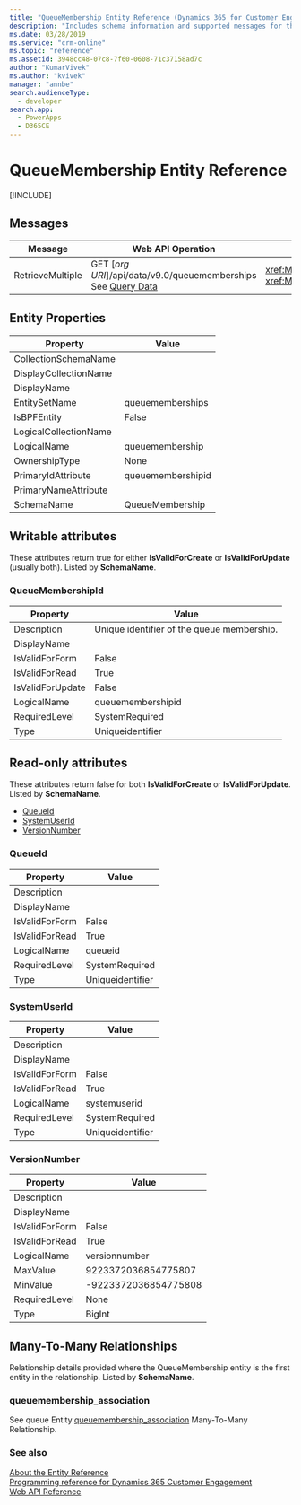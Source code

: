 ```yaml
---
title: "QueueMembership Entity Reference (Dynamics 365 for Customer Engagement)| MicrosoftDocs"
description: "Includes schema information and supported messages for the QueueMembership entity."
ms.date: 03/28/2019
ms.service: "crm-online"
ms.topic: "reference"
ms.assetid: 3948cc48-07c8-7f60-0608-71c37158ad7c
author: "KumarVivek"
ms.author: "kvivek"
manager: "annbe"
search.audienceType: 
  - developer
search.app: 
  - PowerApps
  - D365CE
---
```

# QueueMembership Entity Reference

[!INCLUDE[](../../includes/cc_applies_to_update_9_0_0.md)]




## Messages

|Message|Web API Operation|SDK Assembly|
|-|-|-|
|RetrieveMultiple|GET [*org URI*]/api/data/v9.0/queuememberships<br />See [Query Data](/powerapps/developer/common-data-service/webapi/query-data-web-api)|<xref:Microsoft.Xrm.Sdk.Messages.RetrieveMultipleRequest> or <br /><xref:Microsoft.Xrm.Sdk.IOrganizationService.RetrieveMultiple*>|

## Entity Properties

|Property|Value|
|--------|-----|
|CollectionSchemaName||
|DisplayCollectionName||
|DisplayName||
|EntitySetName|queuememberships|
|IsBPFEntity|False|
|LogicalCollectionName||
|LogicalName|queuemembership|
|OwnershipType|None|
|PrimaryIdAttribute|queuemembershipid|
|PrimaryNameAttribute||
|SchemaName|QueueMembership|

<a name="writable-attributes"></a>

## Writable attributes

These attributes return true for either **IsValidForCreate** or **IsValidForUpdate** (usually both). Listed by **SchemaName**.


### <a name="BKMK_QueueMembershipId"></a> QueueMembershipId

|Property|Value|
|--------|-----|
|Description|Unique identifier of the queue membership.|
|DisplayName||
|IsValidForForm|False|
|IsValidForRead|True|
|IsValidForUpdate|False|
|LogicalName|queuemembershipid|
|RequiredLevel|SystemRequired|
|Type|Uniqueidentifier|

<a name="read-only-attributes"></a>

## Read-only attributes

These attributes return false for both **IsValidForCreate** or **IsValidForUpdate**. Listed by **SchemaName**.

- [QueueId](#BKMK_QueueId)
- [SystemUserId](#BKMK_SystemUserId)
- [VersionNumber](#BKMK_VersionNumber)


### <a name="BKMK_QueueId"></a> QueueId

|Property|Value|
|--------|-----|
|Description||
|DisplayName||
|IsValidForForm|False|
|IsValidForRead|True|
|LogicalName|queueid|
|RequiredLevel|SystemRequired|
|Type|Uniqueidentifier|


### <a name="BKMK_SystemUserId"></a> SystemUserId

|Property|Value|
|--------|-----|
|Description||
|DisplayName||
|IsValidForForm|False|
|IsValidForRead|True|
|LogicalName|systemuserid|
|RequiredLevel|SystemRequired|
|Type|Uniqueidentifier|


### <a name="BKMK_VersionNumber"></a> VersionNumber

|Property|Value|
|--------|-----|
|Description||
|DisplayName||
|IsValidForForm|False|
|IsValidForRead|True|
|LogicalName|versionnumber|
|MaxValue|9223372036854775807|
|MinValue|-9223372036854775808|
|RequiredLevel|None|
|Type|BigInt|

<a name="manytomany"></a>

## Many-To-Many Relationships

Relationship details provided where the QueueMembership entity is the first entity in the relationship. Listed by **SchemaName**.


### <a name="BKMK_queuemembership_association"></a> queuemembership_association

See queue Entity [queuemembership_association](queue.md#BKMK_queuemembership_association) Many-To-Many Relationship.

### See also

[About the Entity Reference](../about-entity-reference.md)<br />
[Programming reference for Dynamics 365 Customer Engagement](../programming-reference.md)<br />
[Web API Reference](/dynamics365/customer-engagement/web-api/about)<br />
<xref href="Microsoft.Dynamics.CRM.queuemembership?text=queuemembership EntityType" />